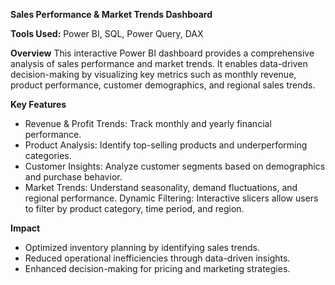 **Sales Performance & Market Trends Dashboard**

**Tools Used:** Power BI, SQL, Power Query, DAX

**Overview**
This interactive Power BI dashboard provides a comprehensive analysis of sales performance and market trends. It enables data-driven decision-making by visualizing key metrics such as monthly revenue, product performance, customer demographics, and regional sales trends.

**Key Features**
- Revenue & Profit Trends: Track monthly and yearly financial performance.
- Product Analysis: Identify top-selling products and underperforming categories.
-  Customer Insights: Analyze customer segments based on demographics and purchase behavior.
- Market Trends: Understand seasonality, demand fluctuations, and regional performance.
   Dynamic Filtering: Interactive slicers allow users to filter by product category, time period, and region.

**Impact**
- Optimized inventory planning by identifying sales trends.
- Reduced operational inefficiencies through data-driven insights.
- Enhanced decision-making for pricing and marketing strategies.
